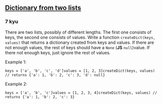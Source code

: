 <h2><a href=https://www.codewars.com/kata/5533c2a50c4fea6832000101/train/javascript target="_blank">Dictionary from two lists</a></h2><h3>7 kyu</h3><p>There are two lists, possibly of different lengths. The first one consists of keys, the second one consists of values. Write a function <code>createDict(keys, values)</code> that returns a dictionary created from keys and values. If there are not enough values, the rest of keys should have a <code>None</code> (<strong>JS</strong> <code>null</code>)value. If there not enough keys, just ignore the rest of values.</p><p>Example 1:</p><pre style="display: none;"><code class="language-python"><span class="cm-variable">keys</span> <span class="cm-operator">=</span> [<span class="cm-string">'a'</span>, <span class="cm-string">'b'</span>, <span class="cm-string">'c'</span>, <span class="cm-string">'d'</span>]<span class="cm-variable">values</span> <span class="cm-operator">=</span> [<span class="cm-number">1</span>, <span class="cm-number">2</span>, <span class="cm-number">3</span>]<span class="cm-variable">createDict</span>(<span class="cm-variable">keys</span>, <span class="cm-variable">values</span>) <span class="cm-comment"># returns {'a': 1, 'b': 2, 'c': 3, 'd': None}</span></code></pre><pre><code class="language-javascript"><span class="cm-variable">keys</span> <span class="cm-operator">=</span> [<span class="cm-string">'a'</span>, <span class="cm-string">'b'</span>, <span class="cm-string">'c'</span>, <span class="cm-string">'d'</span>]<span class="cm-variable">values</span> <span class="cm-operator">=</span> [<span class="cm-number">1</span>, <span class="cm-number">2</span>, <span class="cm-number">3</span>]<span class="cm-variable">createDict</span>(<span class="cm-variable">keys</span>, <span class="cm-variable">values</span>) <span class="cm-comment">// returns {'a': 1, 'b': 2, 'c': 3, 'd': null}</span></code></pre><p>Example 2:</p><pre style="display: none;"><code class="language-python"><span class="cm-variable">keys</span> <span class="cm-operator">=</span> [<span class="cm-string">'a'</span>, <span class="cm-string">'b'</span>, <span class="cm-string">'c'</span>]<span class="cm-variable">values</span> <span class="cm-operator">=</span> [<span class="cm-number">1</span>, <span class="cm-number">2</span>, <span class="cm-number">3</span>, <span class="cm-number">4</span>]<span class="cm-variable">createDict</span>(<span class="cm-variable">keys</span>, <span class="cm-variable">values</span>) <span class="cm-comment"># returns {'a': 1, 'b': 2, 'c': 3}</span></code></pre><pre><code class="language-javascript"><span class="cm-variable">keys</span> <span class="cm-operator">=</span> [<span class="cm-string">'a'</span>, <span class="cm-string">'b'</span>, <span class="cm-string">'c'</span>]<span class="cm-variable">values</span> <span class="cm-operator">=</span> [<span class="cm-number">1</span>, <span class="cm-number">2</span>, <span class="cm-number">3</span>, <span class="cm-number">4</span>]<span class="cm-variable">createDict</span>(<span class="cm-variable">keys</span>, <span class="cm-variable">values</span>) <span class="cm-comment">// returns {'a': 1, 'b': 2, 'c': 3}</span></code></pre>